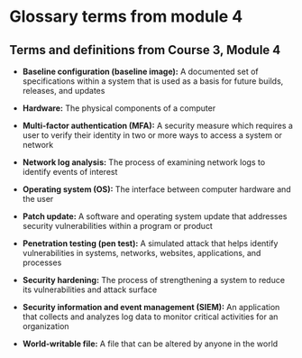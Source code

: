 # Glossary terms from module 4

## Terms and definitions from Course 3, Module 4

- **Baseline configuration (baseline image):** A documented set of specifications within a system that is used as a basis for future builds, releases, and updates

- **Hardware:** The physical components of a computer

- **Multi-factor authentication (MFA):** A security measure which requires a user to verify their identity in two or more ways to access a system or network

- **Network log analysis:** The process of examining network logs to identify events of interest 

- **Operating system (OS):** The interface between computer hardware and the user

- **Patch update:** A software and operating system update that addresses security vulnerabilities within a program or product

- **Penetration testing (pen test):** A simulated attack that helps identify vulnerabilities in systems, networks, websites, applications, and processes 

- **Security hardening:** The process of strengthening a system to reduce its vulnerabilities and attack surface

- **Security information and event management (SIEM):** An application that collects and analyzes log data to monitor critical activities for an organization

- **World-writable file:** A file that can be altered by anyone in the world